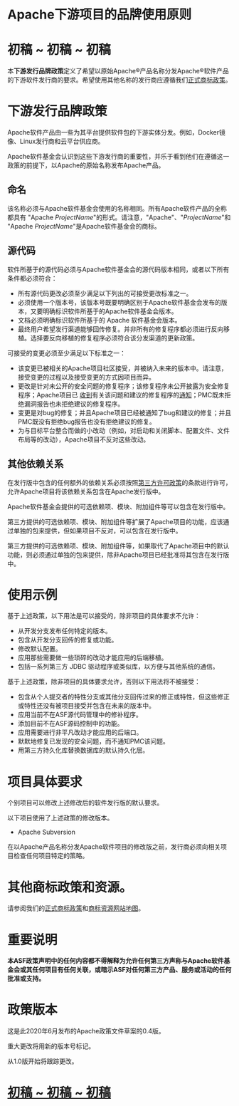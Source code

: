 # Apache下游项目的品牌使用原则



# 初稿 ~ 初稿 ~ 初稿

本**下游发行品牌政策**定义了希望以原始Apache®产品名称分发Apache®软件产品的下游软件发行商的要求。希望使用其他名称的发行商应遵循我们[正式商标政策](http://www.apache.org/foundation/marks/)。

# 下游发行品牌政策

Apache软件产品由一些为其平台提供软件包的下游实体分发。例如，Docker镜像、Linux发行商和云平台供应商。

Apache软件基金会认识到这些下游发行商的重要性，并乐于看到他们在遵循这一政策的前提下，以Apache的原始名称发布Apache产品。

## 命名

该名称必须与Apache软件基金会使用的名称相同。所有Apache软件产品的全称都具有 "Apache *ProjectName*"的形式。请注意，"Apache"、"*ProjectName*"和 "Apache *ProjectName*"是Apache软件基金会的商标。

## 源代码

软件所基于的源代码必须与Apache软件基金会的源代码版本相同，或者以下所有条件都必须符合：

- 所有源代码更改必须至少满足以下列出的可接受更改标准之一。
- 必须使用一个版本号，该版本号既要明确区别于Apache软件基金会发布的版本，又要明确标识软件所基于的Apache软件基金会版本。
- 文档必须明确标识软件所基于的 Apache 软件基金会版本。
- 最终用户希望发行渠道能够回传修复。并非所有的修复程序都必须进行反向移植。选择要反向移植的修复程序必须符合该分发渠道的更新政策。

可接受的变更必须至少满足以下标准之一：

- 该变更已被相关的Apache项目社区接受，并被纳入未来的版本中。请注意，接受变更的过程以及接受变更的方式因项目而异。
- 更改是针对未公开的安全问题的修复程序；该修复程序未公开披露为安全修复程序；Apache项目已 [收到](http://www.apache.org/security/)有关该问题和建议的修复程序的[通知](http://www.apache.org/security/)；PMC既未拒绝漏洞报告也未拒绝建议的修复程序。
- 变更是对bug的修复；并且Apache项目已经被通知了bug和建议的修复；并且PMC既没有拒绝bug报告也没有拒绝建议的修复。
- 为与目标平台整合而做的小改动（例如，对启动和关闭脚本、配置文件、文件布局等的改动），Apache项目不反对这些改动。

##  其他依赖关系

在发行版中包含的任何额外的依赖关系必须按照[第三方许可政策](https://www.apache.org/legal/resolved.html)的条款进行许可，允许Apache项目将该依赖关系包含在Apache发行版中。

Apache软件基金会提供的可选依赖项、模块、附加组件等可以包含在发行版中。

第三方提供的可选依赖项、模块、附加组件等扩展了Apache项目的功能，应该通过单独的包来提供，但如果项目不反对，可以包含在发行版中。

第三方提供的可选依赖项、模块、附加组件等，如果取代了Apache项目中的默认功能，则必须通过单独的包来提供，除非Apache项目已经批准将其包含在发行版中。

# 使用示例

基于上述政策，以下用法是可以接受的，除非项目的具体要求不允许：

- 从开发分支发布任何特定的版本。
- 包含从开发分支回传的修复或功能。
- 修改默认配置。
- 应用那些需要做一些琐碎的改动才能应用的后端移植。
- 包括一系列第三方 JDBC 驱动程序或类似库，以方便与其他系统的通信。

基于上述政策，除非项目的具体要求允许，否则以下用法将不被接受：

- 包含从个人提交者的特性分支或其他分支回传过来的修正或特性，但这些修正或特性还没有被项目接受并包含在未来的版本中。
- 应用当前不在ASF源代码管理中的修补程序。
- 添加目前不在ASF源码控制中的功能。
- 应用需要进行非平凡改动才能应用的后端口。
- 默默地修复已发现的安全问题，而不通知PMC该问题。
- 用第三方持久化库替换数据库的默认持久化层。

# 项目具体要求

个别项目可以修改上述修改后的软件发行版的默认要求。

以下项目使用了上述政策的修改版本。

- Apache Subversion

在以Apache产品名称分发Apache软件项目的修改版之前，发行商必须向相关项目检查任何项目特定的策略。

# 其他商标政策和资源。

请参阅我们的[正式商标政策](http://www.apache.org/foundation/marks/)和[商标资源网站地图](http://www.apache.org/foundation/marks/resources)。

# 重要说明

**本ASF政策声明中的任何内容都不得解释为允许任何第三方声称与Apache软件基金会或其任何项目有任何关联，或暗示ASF对任何第三方产品、服务或活动的任何批准或支持。**  

# 政策版本

这是此2020年6月发布的Apache政策文件草案的0.4版。

重大更改将用新的版本号标记。

从1.0版开始将跟踪更改。

# [初稿 ~ 初稿 ~ 初稿](http://www.apache.org/foundation/marks/downstream.html#draft-draft-draft_1)
